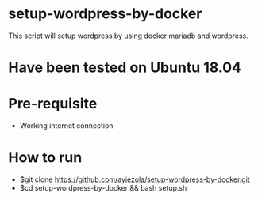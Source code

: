 # setup-wordpress-by-docker
This script will setup wordpress by using docker mariadb and wordpress.

# Have been tested on Ubuntu 18.04
# Pre-requisite
- Working internet connection

# How to run
- $git clone https://github.com/ayiezola/setup-wordpress-by-docker.git
- $cd setup-wordpress-by-docker && bash setup.sh
